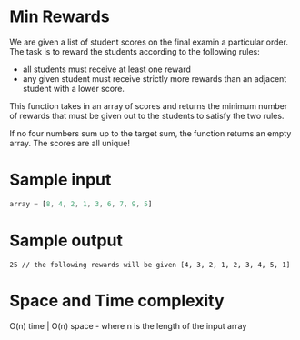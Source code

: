 # Min Rewards

We are given a list of student scores on the final examin a particular order. The task is to reward the students according to the following rules:
- all students must receive at least one reward
- any given student must receive strictly more rewards than an adjacent student with a lower score.

This function takes in an array of scores and returns the minimum number of rewards that must be given out to the students to satisfy the two rules.

If no four numbers sum up to the target sum, the function returns an empty array.
The scores are all unique!

# Sample input
```javascript
array = [8, 4, 2, 1, 3, 6, 7, 9, 5]
```

# Sample output
```
25 // the following rewards will be given [4, 3, 2, 1, 2, 3, 4, 5, 1]
```
# Space and Time complexity
O(n) time | O(n) space - where n is the length of the input array